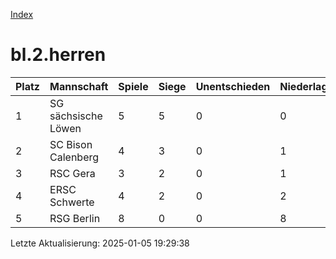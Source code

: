 [Index](./README.md)

# bl.2.herren

| Platz |  Mannschaft |  Spiele |  Siege |  Unentschieden |  Niederlagen |  Tore |  Differenz |  Punkte | 
| --- |  --- |  --- |  --- |  --- |  --- |  --- |  --- |  --- |  
|  1 |   SG sächsische Löwen |   5 |   5 |   0 |   0 |   36:10 |   26 |   15 |  
|  2 |   SC Bison Calenberg |   4 |   3 |   0 |   1 |   31:18 |   13 |   9 |  
|  3 |   RSC Gera |   3 |   2 |   0 |   1 |   25:6 |   19 |   6 |  
|  4 |   ERSC Schwerte |   4 |   2 |   0 |   2 |   31:18 |   13 |   6 |  
|  5 |   RSG Berlin |   8 |   0 |   0 |   8 |   8:79 |   -71 |   0 |  


Letzte Aktualisierung: 2025-01-05 19:29:38